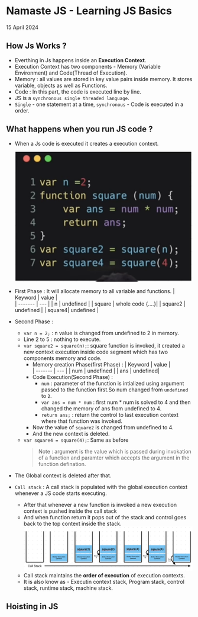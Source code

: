 # Namaste JS - Learning JS Basics

15 April 2024

## How Js Works ?

- Everthing in Js happens inside an **Execution Context**.
- Execution Context has two components - Memory (Variable Environment) and Code(Thread of Execution).
- Memory : all values are stored in key value pairs inside memory. It stores variable, objects as well as Functions.
- Code : In this part, the code is executed line by line.
- JS is a `synchronous single threaded language`.
- `Single` - one statement at a time, `synchronous` - Code is executed in a order.

## What happens when you run JS code ?

- When a Js code is executed it creates a execution context.

  ![alt text](codeSnippet.png)

- First Phase : It will allocate memory to all variable and functions.
  | Keyword | value |  
  | ------- | --- |
  | n | undefined |
  | square | whole code {....}|
  | square2 | undefined |
  | square4| undefined |
- Second Phase :
  - `var n = 2;` : n value is changed from undefined to 2 in memory.
  - Line 2 to 5 : nothing to execute.
  - `var square2 = square(n);`: square function is invoked, it created a new context execution inside code segment which has two components memory and code.
    - Memory creation Phase(first Phase) :
      | Keyword | value |  
      | ------- | --- |
      | num | undefined |
      | ans | undefined|
    - Code Execution(Second Phase) :
      - `num` : parameter of the function is intialized using argument passed to the function first.So num changed from `undefined` to `2`.
      - `var ans = num * num` : first num \* num is solved to 4 and then changed the memory of ans from undefined to 4.
      - `return ans;` : return the control to last execution context where that function was invoked.
    - Now the value of `square2` is changed from undefined to 4.
    - And the new context is deleted.
  - `var square4 = square(4);`: Same as before
    > Note : argument is the value which is passed during invokation of a function and paramter which accepts the argument in the function defination.
- The Global context is deleted after that.
- `Call stack` : A call stack is populated with the global execution context whenever a JS code starts executing.
  - After that whenever a new function is invoked a new execution context is pushed inside the call stack
  - And when function return it pops out of the stack and control goes back to the top context inside the stack.
    ![alt text](callstack.png)
  - Call stack maintains the **order of execution** of execution contexts.
  - It is also know as - Executin context stack, Program stack, control stack, runtime stack, machine stack.

## Hoisting in JS
